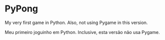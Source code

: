 # PyPong

My very first game in Python. Also, not using Pygame in this version.

Meu primeiro joguinho em Python. Inclusive, esta versão não usa Pygame.

